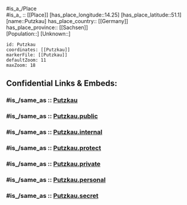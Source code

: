 ﻿---
confidential: public
isDeleted: false
location:
- 51.1
- 14.25
mapmarker: city
mapzoom:
- 7
- 12
SpocWebEntityId: 33557
tags:
- geo/City
type: City
---

#is_a_/Place  
#is_a_ :: [[Place]] 
[has_place_longitude::14.25] 
[has_place_latitude::51.1] 
[name::Putzkau] 
has_place_country:: [[Germany]]  
has_place_province:: [[Sachsen]]  
[Population::] 
[Unknown::] 


```leaflet
id: Putzkau
coordinates: [[Putzkau]] 
markerFile: [[Putzkau]] 
defaultZoom: 11 
maxZoom: 18
```


## Confidential Links & Embeds: 

### #is_/same_as :: [Putzkau](/_Standards/Earth/Continent/Europe/Europe~Central/Germany/Germany~East/Sachsen/counties~Sachsen/Bautzen/cities~Bautzen/Schmölln-Putzkau/City/Putzkau.md) 

### #is_/same_as :: [Putzkau.public](/_public/Earth/Continent/Europe/Europe~Central/Germany/Germany~East/Sachsen/counties~Sachsen/Bautzen/cities~Bautzen/Schmölln-Putzkau/City/Putzkau.public.md) 

### #is_/same_as :: [Putzkau.internal](/_internal/Earth/Continent/Europe/Europe~Central/Germany/Germany~East/Sachsen/counties~Sachsen/Bautzen/cities~Bautzen/Schmölln-Putzkau/City/Putzkau.internal.md) 

### #is_/same_as :: [Putzkau.protect](/_protect/Earth/Continent/Europe/Europe~Central/Germany/Germany~East/Sachsen/counties~Sachsen/Bautzen/cities~Bautzen/Schmölln-Putzkau/City/Putzkau.protect.md) 

### #is_/same_as :: [Putzkau.private](/_private/Earth/Continent/Europe/Europe~Central/Germany/Germany~East/Sachsen/counties~Sachsen/Bautzen/cities~Bautzen/Schmölln-Putzkau/City/Putzkau.private.md) 

### #is_/same_as :: [Putzkau.personal](/_personal/Earth/Continent/Europe/Europe~Central/Germany/Germany~East/Sachsen/counties~Sachsen/Bautzen/cities~Bautzen/Schmölln-Putzkau/City/Putzkau.personal.md) 

### #is_/same_as :: [Putzkau.secret](/_secret/Earth/Continent/Europe/Europe~Central/Germany/Germany~East/Sachsen/counties~Sachsen/Bautzen/cities~Bautzen/Schmölln-Putzkau/City/Putzkau.secret.md)

